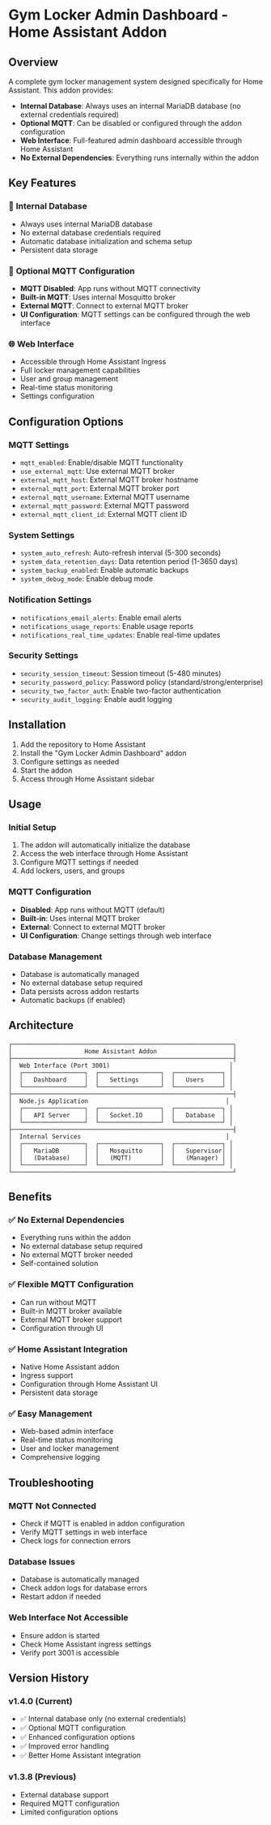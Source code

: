 # Gym Locker Admin Dashboard - Home Assistant Addon

## Overview

A complete gym locker management system designed specifically for Home Assistant. This addon provides:

- **Internal Database**: Always uses an internal MariaDB database (no external credentials required)
- **Optional MQTT**: Can be disabled or configured through the addon configuration
- **Web Interface**: Full-featured admin dashboard accessible through Home Assistant
- **No External Dependencies**: Everything runs internally within the addon

## Key Features

### 🔧 **Internal Database**
- Always uses internal MariaDB database
- No external database credentials required
- Automatic database initialization and schema setup
- Persistent data storage

### 📡 **Optional MQTT Configuration**
- **MQTT Disabled**: App runs without MQTT connectivity
- **Built-in MQTT**: Uses internal Mosquitto broker
- **External MQTT**: Connect to external MQTT broker
- **UI Configuration**: MQTT settings can be configured through the web interface

### 🌐 **Web Interface**
- Accessible through Home Assistant Ingress
- Full locker management capabilities
- User and group management
- Real-time status monitoring
- Settings configuration

## Configuration Options

### MQTT Settings
- `mqtt_enabled`: Enable/disable MQTT functionality
- `use_external_mqtt`: Use external MQTT broker
- `external_mqtt_host`: External MQTT broker hostname
- `external_mqtt_port`: External MQTT broker port
- `external_mqtt_username`: External MQTT username
- `external_mqtt_password`: External MQTT password
- `external_mqtt_client_id`: External MQTT client ID

### System Settings
- `system_auto_refresh`: Auto-refresh interval (5-300 seconds)
- `system_data_retention_days`: Data retention period (1-3650 days)
- `system_backup_enabled`: Enable automatic backups
- `system_debug_mode`: Enable debug mode

### Notification Settings
- `notifications_email_alerts`: Enable email alerts
- `notifications_usage_reports`: Enable usage reports
- `notifications_real_time_updates`: Enable real-time updates

### Security Settings
- `security_session_timeout`: Session timeout (5-480 minutes)
- `security_password_policy`: Password policy (standard/strong/enterprise)
- `security_two_factor_auth`: Enable two-factor authentication
- `security_audit_logging`: Enable audit logging

## Installation

1. Add the repository to Home Assistant
2. Install the "Gym Locker Admin Dashboard" addon
3. Configure settings as needed
4. Start the addon
5. Access through Home Assistant sidebar

## Usage

### Initial Setup
1. The addon will automatically initialize the database
2. Access the web interface through Home Assistant
3. Configure MQTT settings if needed
4. Add lockers, users, and groups

### MQTT Configuration
- **Disabled**: App runs without MQTT (default)
- **Built-in**: Uses internal MQTT broker
- **External**: Connect to external MQTT broker
- **UI Configuration**: Change settings through web interface

### Database Management
- Database is automatically managed
- No external database setup required
- Data persists across addon restarts
- Automatic backups (if enabled)

## Architecture

```
┌─────────────────────────────────────────────────────────────┐
│                    Home Assistant Addon                     │
├─────────────────────────────────────────────────────────────┤
│  Web Interface (Port 3001)                                 │
│  ┌─────────────────┐  ┌─────────────────┐  ┌─────────────┐ │
│  │   Dashboard     │  │   Settings      │  │   Users     │ │
│  └─────────────────┘  └─────────────────┘  └─────────────┘ │
├─────────────────────────────────────────────────────────────┤
│  Node.js Application                                      │
│  ┌─────────────────┐  ┌─────────────────┐  ┌─────────────┐ │
│  │   API Server    │  │   Socket.IO     │  │   Database  │ │
│  └─────────────────┘  └─────────────────┘  └─────────────┘ │
├─────────────────────────────────────────────────────────────┤
│  Internal Services                                        │
│  ┌─────────────────┐  ┌─────────────────┐  ┌─────────────┐ │
│  │   MariaDB       │  │   Mosquitto     │  │   Supervisor│ │
│  │   (Database)    │  │   (MQTT)        │  │   (Manager) │ │
│  └─────────────────┘  └─────────────────┘  └─────────────┘ │
└─────────────────────────────────────────────────────────────┘
```

## Benefits

### ✅ **No External Dependencies**
- Everything runs within the addon
- No external database setup required
- No external MQTT broker needed
- Self-contained solution

### ✅ **Flexible MQTT Configuration**
- Can run without MQTT
- Built-in MQTT broker available
- External MQTT broker support
- Configuration through UI

### ✅ **Home Assistant Integration**
- Native Home Assistant addon
- Ingress support
- Configuration through Home Assistant UI
- Persistent data storage

### ✅ **Easy Management**
- Web-based admin interface
- Real-time status monitoring
- User and locker management
- Comprehensive logging

## Troubleshooting

### MQTT Not Connected
- Check if MQTT is enabled in addon configuration
- Verify MQTT settings in web interface
- Check logs for connection errors

### Database Issues
- Database is automatically managed
- Check addon logs for database errors
- Restart addon if needed

### Web Interface Not Accessible
- Ensure addon is started
- Check Home Assistant ingress settings
- Verify port 3001 is accessible

## Version History

### v1.4.0 (Current)
- ✅ Internal database only (no external credentials)
- ✅ Optional MQTT configuration
- ✅ Enhanced configuration options
- ✅ Improved error handling
- ✅ Better Home Assistant integration

### v1.3.8 (Previous)
- External database support
- Required MQTT configuration
- Limited configuration options 